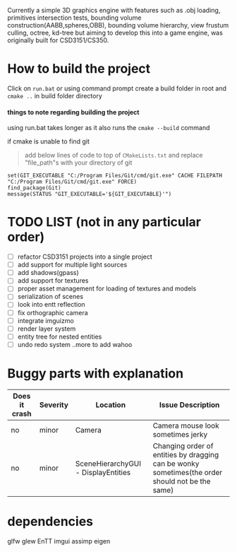 Currently a simple 3D graphics engine with features such as .obj loading, primitives intersection tests, bounding volume construction(AABB,spheres,OBB), bounding volume hierarchy, view frustum culling, octree, kd-tree but aiming to develop this into a game engine, was originally built for CSD3151/CS350.

# How to build the project
Click on `run.bat` or using command prompt create a build folder in root and `cmake ..` in build folder directory

#### things to note regarding building the project

using run.bat takes longer as it also runs the `cmake --build` command 
  
if cmake is unable to find git 
> add below lines of code to top of `CMakeLists.txt` and replace "file_path"s with your directory of git 
```
set(GIT_EXECUTABLE "C:/Program Files/Git/cmd/git.exe" CACHE FILEPATH "C:/Program Files/Git/cmd/git.exe" FORCE)
find_package(Git)
message(STATUS "GIT_EXECUTABLE='${GIT_EXECUTABLE}'")
```

# TODO LIST (not in any particular order)
- [ ] refactor CSD3151 projects into a single project
- [ ] add support for multiple light sources
- [ ] add shadows(gpass)
- [ ] add support for textures
- [ ] proper asset management for loading of textures and models
- [ ] serialization of scenes
- [ ] look into entt reflection
- [ ] fix orthographic camera 
- [ ] integrate imguizmo
- [ ] render layer system 
- [ ] entity tree for nested entities
- [ ] undo redo system
..more to add wahoo

# Buggy parts with explanation 
| Does it crash | Severity | Location                            | Issue Description                                                                                        |
| ------------- | -------- | ----------------------------------- | -------------------------------------------------------------------------------------------------------- |
| no            | minor    | Camera                              | Camera mouse look sometimes jerky                                                                        | 
| no            | minor    | SceneHierarchyGUI - DisplayEntities | Changing order of entities by dragging can be wonky sometimes(the order should not be the same)          | 

# dependencies
glfw
glew
EnTT
imgui
assimp
eigen
